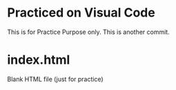 # Practiced on Visual Code
This is for Practice Purpose only.
This is another commit.

# index.html
Blank HTML file (just for practice)